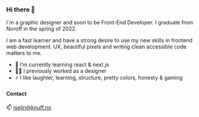 ### Hi there 👋

I´m a graphic designer and soon to be Front-End Developer. 
I graduate from Noroff in the spring of 2022.

I am a fast learner and have a strong desire to use my new skills in frontend web development.
UX, beautiful pixels and writing clean accessible code matters to me.

- 🌱 I’m currently learning react & next.js
- 👩‍🎨 I previously worked as a designer
- ⚡ I like laughter, learning, structure, pretty colors, honesty & gaming

#### Contact

📫 iselin@knuff.no

<!--
**Iselinklementin/Iselinklementin** is a ✨ _special_ ✨ repository because its `README.md` (this file) appears on your GitHub profile.

Here are some ideas to get you started:

- 🔭 I’m currently working on ...

- 👯 I’m looking to collaborate on ...
- 🤔 I’m looking for help with ...
- 💬 Ask me about ...
- 😄 Pronouns: ...
- ⚡ Fun fact: ...
-->
